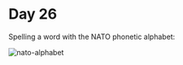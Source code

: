 # Day 26
Spelling a word with the NATO phonetic alphabet:

![nato-alphabet](https://github.com/paweldro/100-days-of-code-python-bootcamp/assets/29238627/55cee70c-4fbc-4474-a13e-21d6842d8204)




